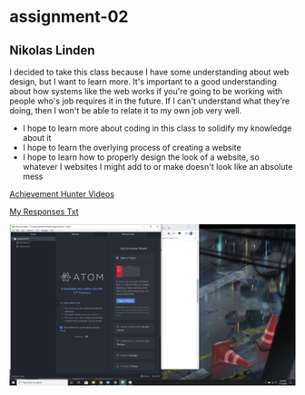 # assignment-02
## Nikolas Linden

I decided to take this class because I have some understanding about web design, but I want to learn more. It's important to a good understanding about how systems like the web works if you're going to be working with people who's job requires it in the future. If I can't understand what they're doing, then I won't be able to relate it to my own job very well.



- I hope to learn more about coding in this class to solidify my knowledge about it
- I hope to learn the overlying process of creating a website
- I hope to learn how to properly design the look of a website, so whatever I websites I might add to or make doesn't look like an absolute mess

[Achievement Hunter Videos](https://roosterteeth.com/channel/achievement-hunter)

[My Responses Txt](./responses.txt)

![Assignment Screenshot](./images/assignment-2.PNG)
